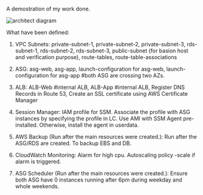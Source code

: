 A demostration of my work done.

![architect diagram](https://github.com/SamCheng26/terraform-aws-test/assets/65500466/07dd8096-9127-47dc-adc3-a142db239ea1)


What have been defined:
  
1. VPC Subnets:
private-subnet-1, 
private-subnet-2, 
private-subnet-3,
rds-subnet-1,
rds-subnet-2,
rds-subnet-3,
public-subnet (for basion host and verification purpose),
route-tables,
route-table-associations

2. ASG:
asg-web, 
asg-app,
launch-configuration for asg-web,
launch-configuration for asg-app
#both ASG are crossing two AZs. 

3. ALB:
ALB-Web #internal ALB,
ALB-App #internal ALB,
Register DNS Records in Route 53,
Create an SSL certificate using AWS Certificate Manager
  

4. Session Manager:
IAM profile for SSM.
Associate the profile with ASG instances by specifying the profile in LC.
Use AMI with SSM Agent pre-installed. Otherwise, install the agent in userdata.    

5. AWS Backup (Run after the main resources were created.):
Run after the ASG/RDS are created. To backup EBS and DB.

6. CloudWatch Monitoring:
Alarm for high cpu.
Autoscaling policy -scale if alarm is triggered.

7. ASG Scheduler (Run after the main resources were created.):
Ensure both ASG have 0 instances running after 6pm during weekday and whole weekends. 

